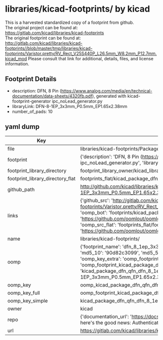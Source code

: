 # libraries/kicad-footprints/ by kicad  
This is a harvested standardized copy of a footprint from github.  
The original project can be found at:  
https://gitlab.com/kicad/libraries/kicad-footprints  
The original footprint can be found at:
http://gitlab.com/kicad/libraries/kicad-footprints//blob/master/tmp/libraries/kicad-footprints/Varistor.pretty/RV_Rect_V25S440P_L26.5mm_W8.2mm_P12.7mm.kicad_mod
Please consult that link for additional, details, files, and license information.  
## Footprint Details
* description: DFN, 8 Pin (https://www.analog.com/media/en/technical-documentation/data-sheets/4320fb.pdf), generated with kicad-footprint-generator ipc_noLead_generator.py  
* libraryLink: DFN-8-1EP_3x3mm_P0.5mm_EP1.65x2.38mm  
* number_of_pads: 10  
## yaml dump  
| Key | Value |  
| --- | --- |  
| file | libraries/kicad-footprints/Package_DFN_QFN.pretty/DFN-8-1EP_3x3mm_P0.5mm_EP1.65x2.38mm.kicad_mod |  
| footprint | {'description': 'DFN, 8 Pin (https://www.analog.com/media/en/technical-documentation/data-sheets/4320fb.pdf), generated with kicad-footprint-generator ipc_noLead_generator.py', 'libraryLink': 'DFN-8-1EP_3x3mm_P0.5mm_EP1.65x2.38mm', 'number_of_pads': 10} |  
| footprint_library_directory | footprint_library_owner/kicad_libraries/kicad-footprints/ |  
| footprint_library_directory_flat | footprints_flat/kicad_package_dfn_qfn_dfn_8_1ep_3x3mm_p0_5mm_ep1_65x2_38mm/working |  
| github_path | http://github.com/kicad/libraries/kicad-footprints//blob/master/tmp/libraries/kicad-footprints/Package_DFN_QFN.pretty/DFN-8-1EP_3x3mm_P0.5mm_EP1.65x2.38mm.kicad_mod |  
| links | {'github_src': 'http://gitlab.com/kicad/libraries/kicad-footprints//blob/master/tmp/libraries/kicad-footprints/Varistor.pretty/RV_Rect_V25S440P_L26.5mm_W8.2mm_P12.7mm.kicad_mod', 'github_src_repo': 'https://gitlab.com/kicad/libraries/kicad-footprints', 'oomp_bot': 'footprints/kicad_package_dfn_qfn_dfn_8_1ep_3x3mm_p0_5mm_ep1_65x2_38mm/working', 'oomp_bot_github': 'https://github.com/oomlout/oomlout_oomp_footprint_bot/tree/main/footprints/kicad_package_dfn_qfn_dfn_8_1ep_3x3mm_p0_5mm_ep1_65x2_38mm/working', 'oomp_src_flat': 'footprints_flat/footprints_flat/kicad_package_dfn_qfn_dfn_8_1ep_3x3mm_p0_5mm_ep1_65x2_38mm/working', 'oomp_src_flat_github': 'https://github.com/oomlout/oomlout_oomp_footprint_src/tree/main/footprints_flat/kicad_package_dfn_qfn_dfn_8_1ep_3x3mm_p0_5mm_ep1_65x2_38mm/working'} |  
| name | libraries/kicad-footprints/ |  
| oomp | {'footprint_name': 'dfn_8_1ep_3x3mm_p0_5mm_ep1_65x2_38mm', 'library_name': 'package_dfn_qfn', 'md5': '90d82c309952c7539e6d3432ce261d73', 'md5_10': '90d82c3099', 'md5_5': '90d82', 'md5_6': '90d82c', 'oomp_key': 'oomp_kicad_package_dfn_qfn_dfn_8_1ep_3x3mm_p0_5mm_ep1_65x2_38mm', 'oomp_key_extra': 'oomp_footprint_kicad_package_dfn_qfn_dfn_8_1ep_3x3mm_p0_5mm_ep1_65x2_38mm', 'oomp_key_full': 'oomp_footprint_kicad_package_dfn_qfn_dfn_8_1ep_3x3mm_p0_5mm_ep1_65x2_38mm_90d82c', 'oomp_key_simple': 'kicad_package_dfn_qfn_dfn_8_1ep_3x3mm_p0_5mm_ep1_65x2_38mm', 'original_filename': 'libraries/kicad-footprints/Package_DFN_QFN.pretty/DFN-8-1EP_3x3mm_P0.5mm_EP1.65x2.38mm.kicad_mod', 'owner_name': 'kicad'} |  
| oomp_key | oomp_kicad_package_dfn_qfn_dfn_8_1ep_3x3mm_p0_5mm_ep1_65x2_38mm |  
| oomp_key_full | oomp_footprint_kicad_package_dfn_qfn_dfn_8_1ep_3x3mm_p0_5mm_ep1_65x2_38mm |  
| oomp_key_simple | kicad_package_dfn_qfn_dfn_8_1ep_3x3mm_p0_5mm_ep1_65x2_38mm |  
| owner | kicad |  
| repo | {'documentation_url': 'https://docs.github.com/rest/overview/resources-in-the-rest-api#rate-limiting', 'message': "API rate limit exceeded for 84.66.173.59. (But here's the good news: Authenticated requests get a higher rate limit. Check out the documentation for more details.)"} |  
| url | https://gitlab.com/kicad/libraries/kicad-footprints |  

